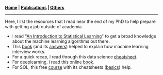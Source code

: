 **[Home](./) \| [Publications](./publications.html) \| [Others](./others.html)**

---

Here, I list the resources that I read near the end of my PhD to help prepare with getting a job outside of academia.

- I read "[An Introduction to Statistical Learning](https://www.statlearning.com/)" to get a broad knowledge about the machine learning algorithms out there.
- This [book](https://huyenchip.com/ml-interviews-book/) (and its [answers](https://github.com/zafstojano/ml-interview-questions-and-answers/blob/main/ML_interview_questions_and_answers.pdf)) helped to explain how machine learning interview works.
- For a quick recap, I read through this data science [cheatsheet](https://github.com/aaronwangy/Data-Science-Cheatsheet/blob/main/Data_Science_Cheatsheet.pdf).
- For deeplearning, I read this online [book](https://d2l.ai/).
- For SQL, this free [course](https://www.coursera.org/learn/sql-data-science) with its cheatsheets ([basics](http://nelvintan.github.io/files/SQL_CS1.pdf)) help.
